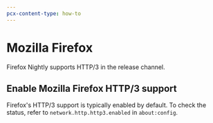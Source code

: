```yaml
---
pcx-content-type: how-to
---
```


# Mozilla Firefox

Firefox Nightly supports HTTP/3 in the release channel.

## Enable Mozilla Firefox HTTP/3 support

Firefox's HTTP/3 support is typically enabled by default. To check the status, refer to `network.http.http3.enabled` in `about:config`.
